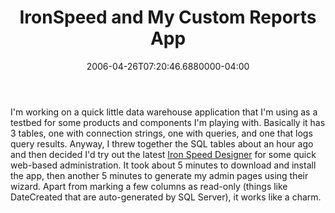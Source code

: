 ﻿---
title: IronSpeed and My Custom Reports App
date: "2006-04-26T07:20:46.6880000-04:00"
description: I'm working on a quick little data warehouse application that I'm
featuredImage: img/ironspeed-and-my-custom-reports-app-featured.png
---

I'm working on a quick little data warehouse application that I'm using as a testbed for some products and components I'm playing with. Basically it has 3 tables, one with connection strings, one with queries, and one that logs query results. Anyway, I threw together the SQL tables about an hour ago and then decided I'd try out the latest [Iron Speed Designer](http://aspalliance.com/ironspeed) for some quick web-based administration. It took about 5 minutes to download and install the app, then another 5 minutes to generate my admin pages using their wizard. Apart from marking a few columns as read-only (things like DateCreated that are auto-generated by SQL Server), it works like a charm.

